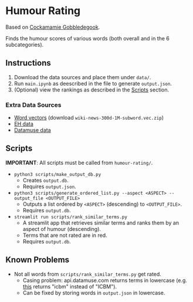# Humour Rating

Based on [Cockamamie Gobbledegook](https://github.com/limorigu/Cockamamie-Gobbledegook).

Finds the humour scores of various words (both overall and in the 6 subcategories).

## Instructions

1. Download the data sources and place them under `data/`.
2. Run `main.ipynb` as deescribed in the file to generate `output.json`.
3. (Optional) view the rankings as described in the [Scripts](#Scripts) section.

### Extra Data Sources

- [Word vectors](https://fasttext.cc/docs/en/english-vectors.html) (download `wiki-news-300d-1M-subword.vec.zip`)
- [EH data](https://github.com/tomasengelthaler/HumorNorms/blob/master/humor_dataset.csv)
- [Datamuse data](https://drive.google.com/file/d/1qKyssIf0b8xoifxujPoU8TExWY8bH2jx/view?usp=sharing)
<!-- - [Cockamamie Gobbledegook data](https://github.com/limorigu/Cockamamie-Gobbledegook/blob/master/data/cockamamie_gobbledegook_us_data.json) -->

## Scripts

**IMPORTANT**: All scripts must be called from `humour-rating/`.

- `python3 scripts/make_output_db.py`
  - Creates `output.db`.
  - Requires `output.json`.
- `python3 scripts/generate_ordered_list.py --aspect <ASPECT> --output_file <OUTPUT_FILE>`
  - Outputs a list ordered by `<ASPECT>` (descending) to `<OUTPUT_FILE>`.
  - Requires `output.db`.
- `streamlit run scripts/rank_similar_terms.py`
  - A streamlit app that retrieves similar terms and ranks them by an aspect of humour (descending).
  - Terms that are not rated are in red.
  - Requires `output.db`.

## Known Problems

- Not all words from `scripts/rank_similar_terms.py` get rated.
  - Casing problem: api.datamuse.com returns terms in lowercase (e.g. [this](https://api.datamuse.com/words?ml=intercontinental%20ballistic%20missile) returns "icbm" instead of "ICBM").
  - Can be fixed by storing words in `output.json` in lowercase.
